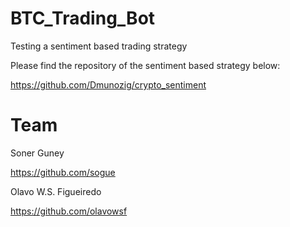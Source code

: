 # BTC_Trading_Bot
Testing a sentiment based trading strategy

Please find the repository of the sentiment based strategy below:

https://github.com/Dmunozig/crypto_sentiment

# Team
Soner Guney

https://github.com/sogue

Olavo W.S. Figueiredo

https://github.com/olavowsf
